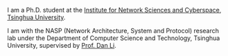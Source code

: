 I am a Ph.D. student at the [Institute for Network Sciences and Cyberspace](https://www.insc.tsinghua.edu.cn/index.htm), [Tsinghua University](https://www.tsinghua.edu.cn).

I am with the NASP (Network Architecture, System and Protocol) research lab under the Department of Computer Science and Technology, Tsinghua University, supervised by [Prof. Dan Li](https://nasp.cs.tsinghua.edu.cn/lidan.html).

